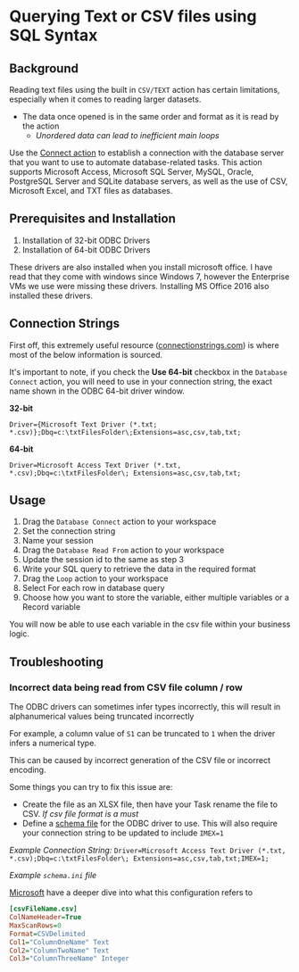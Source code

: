 # Querying Text or CSV files using SQL Syntax

## Background

Reading text files using the built in `CSV/TEXT` action has certain limitations, 
especially when it comes to reading larger datasets.

- The data once opened is in the same order and format as it is read by the action
  - _Unordered data can lead to inefficient main loops_

Use the [Connect action](https://docs.automationanywhere.com/bundle/enterprise-v2019/page/enterprise-cloud/topics/aae-client/bot-creator/commands/cloud-using-database-connect-action.html) to establish a connection with the database server
that you want to use to automate database-related tasks. 
This action supports Microsoft Access, Microsoft SQL Server, MySQL, Oracle,
PostgreSQL Server and SQLite database servers, as well as the use of CSV, 
Microsoft Excel, and TXT files as databases.

## Prerequisites and Installation

1. Installation of 32-bit ODBC Drivers 
2. Installation of 64-bit ODBC Drivers

These drivers are also installed when you install microsoft office.
I have read that they come with windows since Windows 7, however the Enterprise 
VMs we use were missing these drivers. 
Installing MS Office 2016 also installed these drivers.


## Connection Strings

First off, this extremely useful resource ([connectionstrings.com](https://www.connectionstrings.com/net-framework-data-provider-for-odbc/)) is where most of the below information is sourced.

It's important to note, if you check the **Use 64-bit** checkbox in the `Database Connect` action, 
you will need to use in your connection string, the exact name shown in the ODBC 64-bit driver window.

**32-bit**

`Driver={Microsoft Text Driver (*.txt; *.csv)};Dbq=c:\txtFilesFolder\;Extensions=asc,csv,tab,txt;`

**64-bit**

`Driver=Microsoft Access Text Driver (*.txt, *.csv);Dbq=c:\txtFilesFolder\; Extensions=asc,csv,tab,txt;`


## Usage

1. Drag the `Database Connect` action to your workspace
2. Set the connection string
3. Name your session 
4. Drag the `Database Read From` action to your workspace
5. Update the session id to the same as step 3
6. Write your SQL query to retrieve the data in the required format
7. Drag the `Loop` action to your workspace
8. Select For each row in database query
9. Choose how you want to store the variable, either multiple variables or a Record variable

You will now be able to use each variable in the csv file within your business logic.

## Troubleshooting

### Incorrect data being read from CSV file column / row
The ODBC drivers can sometimes infer types incorrectly, this will result in alphanumerical values being truncated incorrectly

For example, a column value of `S1` can be truncated to `1` when the driver infers a numerical type.

This can be caused by incorrect generation of the CSV file or incorrect encoding.

Some things you can try to fix this issue are:
- Create the file as an XLSX file, then have your Task rename the file to CSV. _If csv file format is a must_
- Define a [schema file](https://learn.microsoft.com/en-us/sql/odbc/microsoft/schema-ini-file-text-file-driver?view=sql-server-ver16) for the ODBC driver to use. This will also require your connection string to be updated to include `IMEX=1`

_Example Connection String:_ `Driver=Microsoft Access Text Driver (*.txt, *.csv);Dbq=c:\txtFilesFolder\; Extensions=asc,csv,tab,txt;IMEX=1;`

_Example `schema.ini` file_

[Microsoft](https://learn.microsoft.com/en-us/sql/odbc/microsoft/schema-ini-file-text-file-driver?view=sql-server-ver16) have a deeper dive into what this configuration refers to

```ini
[csvFileName.csv]
ColNameHeader=True
MaxScanRows=0 
Format=CSVDelimited
Col1="ColumnOneName" Text
Col2="ColumnTwoName" Text
Col3="ColumnThreeName" Integer
```
